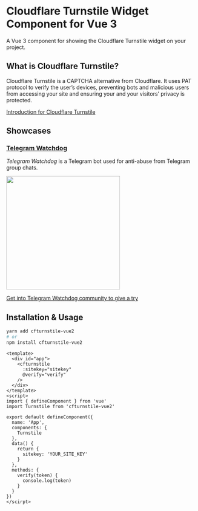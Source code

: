 # Cloudflare Turnstile Widget Component for Vue 3

A Vue 3 component for showing the Cloudflare Turnstile widget on your project.

## What is Cloudflare Turnstile?
Cloudflare Turnstile is a CAPTCHA alternative from Cloudflare. It uses PAT protocol to verify the user’s devices, preventing bots and malicious users from accessing your site and ensuring your and your visitors’ privacy is protected.

[Introduction for Cloudflare Turnstile](https://blog.cloudflare.com/turnstile-private-captcha-alternative/)

## Showcases

### [Telegram Watchdog](https://github.com/tg-watchdog/tg-watchdog)

*Telegram Watchdog* is a Telegram bot used for anti-abuse from Telegram group chats.

<img src="https://i.imgur.com/p593rwY.jpg" width="300px"/>

[Get into Telegram Watchdog community to give a try](https://t.me/tgwatchdog_chat)

## Installation & Usage

```bash
yarn add cfturnstile-vue2
# or
npm install cfturnstile-vue2
```

```vue
<template>
  <div id="app">
    <cfturnstile
      :sitekey="sitekey"
      @verify="verify"
    />
  </div>
</template>
<script>
import { defineComponent } from 'vue'
import Turnstile from 'cfturnstile-vue2'

export default defineComponent({
  name: 'App',
  components: {
    Turnstile
  },
  data() {
    return {
      sitekey: 'YOUR_SITE_KEY'
    }
  },
  methods: {
    verify(token) {
      console.log(token)
    }
  }
})
</scirpt>
```
